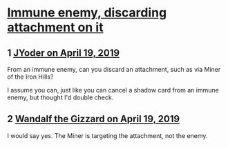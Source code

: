 # [Immune enemy, discarding attachment on it](https://community.fantasyflightgames.com/topic/294205-immune-enemy-discarding-attachment-on-it/)

## 1 [JYoder on April 19, 2019](https://community.fantasyflightgames.com/topic/294205-immune-enemy-discarding-attachment-on-it/?do=findComment&comment=3683801)

From an immune enemy, can you discard an attachment, such as via Miner of the Iron Hills?

I assume you can, just like you can cancel a shadow card from an immune enemy, but thought I'd double check.

## 2 [Wandalf the Gizzard on April 19, 2019](https://community.fantasyflightgames.com/topic/294205-immune-enemy-discarding-attachment-on-it/?do=findComment&comment=3683830)

I would say yes. The Miner is targeting the attachment, not the enemy.


